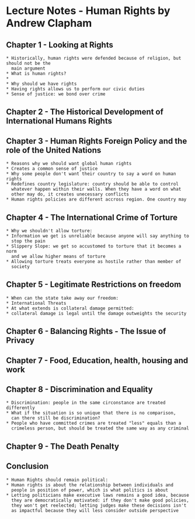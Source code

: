 # Lecture Notes - Human Rights by Andrew Clapham

## Chapter 1 - Looking at Rights
    * Historically, human rights were defended because of religion, but should not be the 
      main argument
    * What is human rights?
	* 
    * Why should we have rights
	* Having rights allows us to perform our civic duties
	* Sense of justice: we bond over crime

## Chapter 2 - The Historical Development of International Humans Rights


## Chapter 3 - Human Rights Foreign Policy and the role of the United Nations
    * Reasons why we should want global human rights
	* Creates a common sense of justice
    * Why some people don't want their country to say a word on human rights
	* Redefines country legislature: country should be able to control 
	  whatever happen within their walls. When they have a word on what 
	  other may do, it creates unecessary conflicts
	* Human rights policies are different accross region. One country may 

## Chapter 4 - The International Crime of Torture
    * Why we shouldn't allow torture:
	* Information we get is unreliable because anyone will say anything to 
	  stop the pain 
	* Slippery Slope: we get so accustomed to torture that it becomes a norm 
	  and we allow higher means of torture
	* Allowing torture treats everyone as hostile rather than member of 
	  society

## Chapter 5 - Legitimate Restrictions on freedom 
    * When can the state take away our freedom:
	* International Threats
    * At what extends is collateral damage permitted:
	* collateral damage is legal until the damage outweights the security

## Chapter 6 - Balancing Rights - The Issue of Privacy



## Chapter 7 - Food, Education, health, housing and work




## Chapter 8 - Discrimination and Equality
    * Discrimination: people in the same circonstance are treated differently
	* What if the situation is so unique that there is no comparison, 
	  can there still be discrimination?
	* People who have committed crimes are treated "less" equals than a 
	  crimeless person, but should be treated the same way as any criminal

## Chapter 9 - The Death Penalty



## Conclusion
    * Human Rights should remain political:
	* Human rights is about the relationship between individuals and 
	  people in position of power, which is what politics is about
	* Letting politicians make executive laws remains a good idea, because 
	  they are democratically motivated: if they don't make good policies, 
	  they won't get reelected; letting judges make these decisions isn't 
	  as impactful because they will less consider outside perspective


